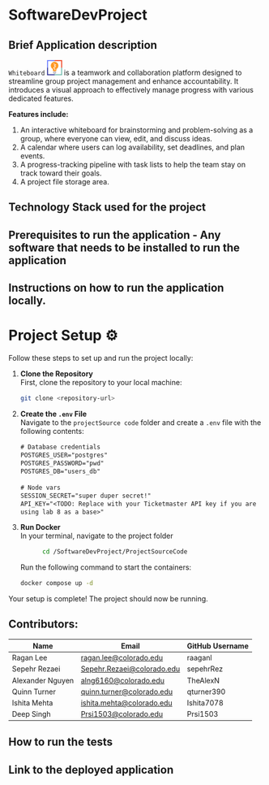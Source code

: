 # SoftwareDevProject
## Brief Application description
`Whiteboard` <img src="./logo.png" alt="Logo" width="30"/> is a teamwork and collaboration platform designed to streamline group project management and enhance accountability. It introduces a visual approach to effectively manage progress with various dedicated features.


**Features include:**

1. An interactive whiteboard for brainstorming and problem-solving as a group, where everyone can view, edit, and discuss ideas.
2. A calendar where users can log availability, set deadlines, and plan events.
3. A progress-tracking pipeline with task lists to help the team stay on track toward their goals.
5. A project file storage area.
## Technology Stack used for the project
## Prerequisites to run the application - Any software that needs to be installed to run the application
## Instructions on how to run the application locally.
# Project Setup :gear:

Follow these steps to set up and run the project locally:

1. **Clone the Repository**  
   First, clone the repository to your local machine:
   ```bash
   git clone <repository-url>
   ```

2. **Create the `.env` File**  
   Navigate to the `projectSource code` folder and create a `.env` file with the following contents:
   ```plaintext
   # Database credentials
   POSTGRES_USER="postgres"
   POSTGRES_PASSWORD="pwd"
   POSTGRES_DB="users_db"

   # Node vars
   SESSION_SECRET="super duper secret!"
   API_KEY="<TODO: Replace with your Ticketmaster API key if you are using lab 8 as a base>"
   ```
   
3. **Run Docker**  
   In your terminal, navigate to the project folder
   ```bash
         cd /SoftwareDevProject/ProjectSourceCode
    ```

    Run the following command to start the containers:
   ```bash
   docker compose up -d
   ```

Your setup is complete! The project should now be running.
## Contributors:
| Name              | Email                        | GitHub Username |
|-------------------|------------------------------|-----------------|
| Ragan Lee         | ragan.lee@colorado.edu       | raaganl         |
| Sepehr Rezaei     | Sepehr.Rezaei@colorado.edu   | sepehrRez       |
| Alexander Nguyen  | alng6160@colorado.edu        | TheAlexN        |
| Quinn Turner      | quinn.turner@colorado.edu    | qturner390      |
| Ishita Mehta      | ishita.mehta@colorado.edu    | Ishita7078      |
| Deep Singh        | Prsi1503@colorado.edu        | Prsi1503        |
## How to run the tests
## Link to the deployed application
